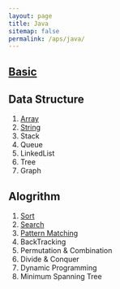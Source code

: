 ```yaml
---
layout: page
title: Java
sitemap: false
permalink: /aps/java/
---
```


## [Basic](basic.md)

## Data Structure
1. [Array](list/array.md)
2. [String](string/string.md)
3. Stack
4. Queue
5. LinkedList
6. Tree
7. Graph

## Alogrithm
1. [Sort](list/sort.md)
2. [Search](list/search.md)
3. [Pattern Matching](string/pattern_matching.md)
4. BackTracking
5. Permutation & Combination
6. Divide & Conquer
7. Dynamic Programming
8. Minimum Spanning Tree